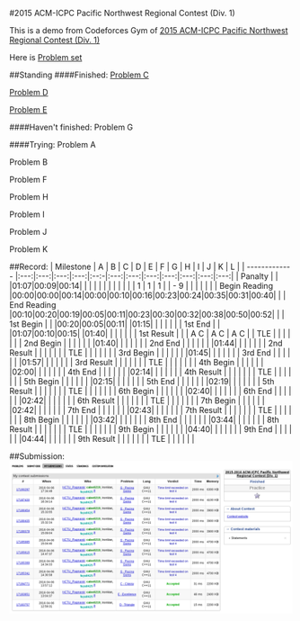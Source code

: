 #2015 ACM-ICPC Pacific Northwest Regional Contest (Div. 1)

This is a demo from Codeforces Gym of [2015 ACM-ICPC Pacific Northwest Regional Contest (Div. 1)](http://www.codeforces.com/gymRegistration/100820/virtual/true)

Here is [Problem set](Doc/20152016-acmicpc-pacific-northwest-regional-contest-div-1-en.pdf)

##Standing
####Finished:
[Problem C](code/C-Classy.cpp)

[Problem D](code/E-Excellence.cpp)

[Problem E](code/D-Triangle.cpp)

####Haven't finished:
Problem G

####Trying:
Problem A

Problem B

Problem F

Problem H

Problem I

Problem J

Problem K

##Record:
|   Milestone   |  A  |  B  |  C  |  D  |  E  |  F  |  G  |  H  |  I  |  J  |  K  |  L  |
| ------------- |:---:|:---:|:---:|:---:|:--:-|:---:|:---:|:---:|:---:|:---:|:---:|:---:|
|    Panalty    |     |     |01:07|00:09|00:14|     |     |     |     |     |     |     |
|               |     |     |  1  |  1  |  1  |     | - 9 |     |     |     |     |     |
| Begin Reading |00:00|00:00|00:14|00:00|00:10|00:16|00:23|00:24|00:35|00:31|00:40|     |
|  End Reading  |00:10|00:20|00:19|00:05|00:11|00:23|00:30|00:32|00:38|00:50|00:52|     |
|   1st Begin   |     |     |00:20|00:05|00:11|     |01:15|     |     |     |     |     |
|    1st End    |     |     |01:07|00:10|00:15|     |01:40|     |     |     |     |     |
|  1st  Result  |     |     | A C | A C | A C |     | TLE |     |     |     |     |     |
|   2nd Begin   |     |     |     |     |     |     |01:40|     |     |     |     |     |
|    2nd End    |     |     |     |     |     |     |01:44|     |     |     |     |     |
|  2nd  Result  |     |     |     |     |     |     | TLE |     |     |     |     |     |
|   3rd Begin   |     |     |     |     |     |     |01:45|     |     |     |     |     |
|    3rd End    |     |     |     |     |     |     |01:57|     |     |     |     |     |
|  3rd  Result  |     |     |     |     |     |     | TLE |     |     |     |     |     |
|   4th Begin   |     |     |     |     |     |     |02:00|     |     |     |     |     |
|    4th End    |     |     |     |     |     |     |02:14|     |     |     |     |     |
|  4th  Result  |     |     |     |     |     |     | TLE |     |     |     |     |     |
|   5th Begin   |     |     |     |     |     |     |02:15|     |     |     |     |     |
|    5th End    |     |     |     |     |     |     |02:19|     |     |     |     |     |
|  5th  Result  |     |     |     |     |     |     | TLE |     |     |     |     |     |
|   6th Begin   |     |     |     |     |     |     |02:40|     |     |     |     |     |
|    6th End    |     |     |     |     |     |     |02:42|     |     |     |     |     |
|  6th  Result  |     |     |     |     |     |     | TLE |     |     |     |     |     |
|   7th Begin   |     |     |     |     |     |     |02:42|     |     |     |     |     |
|    7th End    |     |     |     |     |     |     |02:43|     |     |     |     |     |
|  7th  Result  |     |     |     |     |     |     | TLE |     |     |     |     |     |
|   8th Begin   |     |     |     |     |     |     |03:42|     |     |     |     |     |
|    8th End    |     |     |     |     |     |     |03:44|     |     |     |     |     |
|  8th  Result  |     |     |     |     |     |     | TLE |     |     |     |     |     |
|   9th Begin   |     |     |     |     |     |     |04:40|     |     |     |     |     |
|    9th End    |     |     |     |     |     |     |04:44|     |     |     |     |     |
|  9th  Result  |     |     |     |     |     |     | TLE |     |     |     |     |     |

##Submission:
![Record](Doc/record.png)
